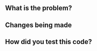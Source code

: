 ## What is the problem?

<!-- Who is affected, what are they trying to do, why is this important? -->

## Changes being made

<!-- What changes are we making to address this problem? -->

## How did you test this code?

<!-- Please describe the steps you took. -->
<!-- Include automated tests if possible, otherwise describe the manual testing routine. -->

